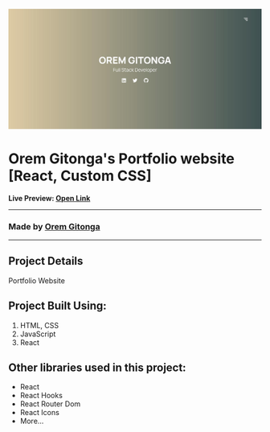 ![](./ReadMeImages/homepage.jpg)
# Orem Gitonga's Portfolio website [React, Custom CSS]

**Live Preview: [Open Link][preview]**


---

### Made by [Orem Gitonga](https://www.twitter.com/mg_orem/)

---

## Project Details
Portfolio Website

## Project Built Using:

1. HTML, CSS
2. JavaScript
3. React

## Other libraries used in this project:

- React
- React Hooks
- React Router Dom
- React Icons
- More...

[preview]: https://orems-portfolio.netlify.app/
